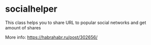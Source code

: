 # socialhelper
This class helps you to share URL to popular social networks and get amount of shares

More info:
https://habrahabr.ru/post/302656/
